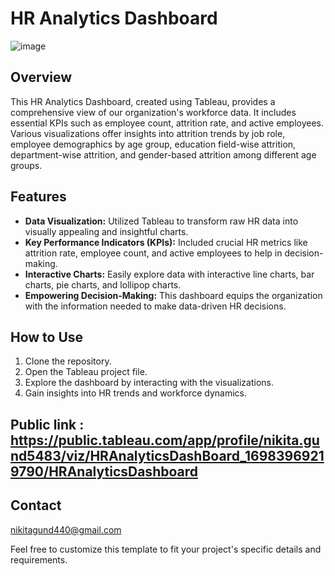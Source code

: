
# HR Analytics Dashboard

![image](https://github.com/nikitagund17/HR-Analytics---Tableau/assets/114844482/ff040598-4a73-4847-968f-8c49609f414a)


## Overview
This HR Analytics Dashboard, created using Tableau, provides a comprehensive view of our organization's workforce data. It includes essential KPIs such as employee count, attrition rate, and active employees. Various visualizations offer insights into attrition trends by job role, employee demographics by age group, education field-wise attrition, department-wise attrition, and gender-based attrition among different age groups.

## Features
- **Data Visualization:** Utilized Tableau to transform raw HR data into visually appealing and insightful charts.
- **Key Performance Indicators (KPIs):** Included crucial HR metrics like attrition rate, employee count, and active employees to help in decision-making.
- **Interactive Charts:** Easily explore data with interactive line charts, bar charts, pie charts, and lollipop charts.
- **Empowering Decision-Making:** This dashboard equips the organization with the information needed to make data-driven HR decisions.

## How to Use
1. Clone the repository.
2. Open the Tableau project file.
3. Explore the dashboard by interacting with the visualizations.
4. Gain insights into HR trends and workforce dynamics.


## Public link : https://public.tableau.com/app/profile/nikita.gund5483/viz/HRAnalyticsDashBoard_16983969219790/HRAnalyticsDashboard

## Contact
nikitagund440@gmail.com

Feel free to customize this template to fit your project's specific details and requirements.
